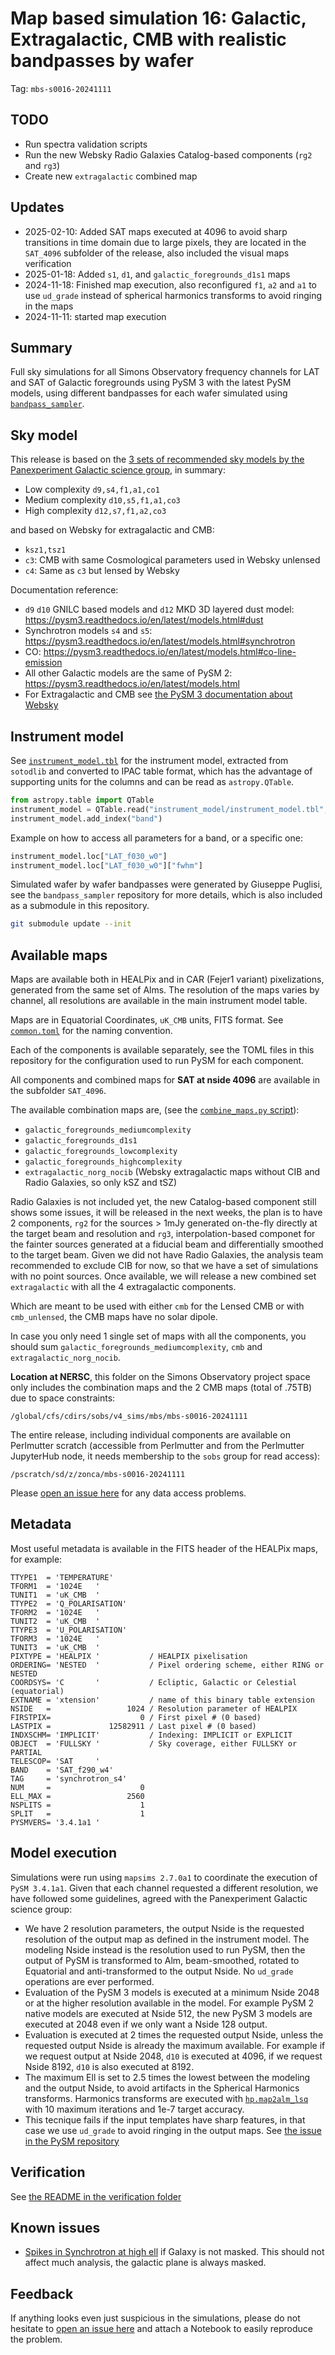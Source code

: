 # Map based simulation 16: Galactic, Extragalactic, CMB with realistic bandpasses by wafer

Tag: `mbs-s0016-20241111`

## TODO

* Run spectra validation scripts
* Run the new Websky Radio Galaxies Catalog-based components (`rg2` and `rg3`)
* Create new `extragalactic` combined map

## Updates

* 2025-02-10: Added SAT maps executed at 4096 to avoid sharp transitions in time domain due to large pixels, they are located in the `SAT_4096` subfolder of the release, also included the visual maps verification
* 2025-01-18: Added `s1`, `d1`, and `galactic_foregrounds_d1s1` maps
* 2024-11-18: Finished map execution, also reconfigured `f1`, `a2` and `a1` to use `ud_grade` instead of spherical harmonics transforms to avoid ringing in the maps
* 2024-11-11: started map execution

## Summary

Full sky simulations for all Simons Observatory frequency channels for LAT and SAT of Galactic foregrounds using PySM 3 with the latest PySM models, using different bandpasses for each wafer simulated using [`bandpass_sampler`](https://github.com/simonsobs/bandpass_sampler/). 

## Sky model

This release is based on the [3 sets of recommended sky models by the Panexperiment Galactic science group](https://galsci.github.io/blog/2022/common-fiducial-sky/), in summary:

* Low complexity `d9,s4,f1,a1,co1`
* Medium complexity `d10,s5,f1,a1,co3`
* High complexity `d12,s7,f1,a2,co3`

and based on Websky for extragalactic and CMB:

* `ksz1,tsz1`
* `c3`: CMB with same Cosmological parameters used in Websky unlensed
* `c4`: Same as `c3` but lensed by Websky

Documentation reference:

* `d9` `d10` GNILC based models and `d12` MKD 3D layered dust model: https://pysm3.readthedocs.io/en/latest/models.html#dust
* Synchrotron models `s4` and `s5`: https://pysm3.readthedocs.io/en/latest/models.html#synchrotron
* CO: https://pysm3.readthedocs.io/en/latest/models.html#co-line-emission
* All other Galactic models are the same of PySM 2: https://pysm3.readthedocs.io/en/latest/models.html
* For Extragalactic and CMB see [the PySM 3 documentation about Websky](https://pysm3.readthedocs.io/en/latest/websky.html#websky)

## Instrument model

See [`instrument_model.tbl`](instrument_model/instrument_model.tbl) for the instrument model, extracted from `sotodlib` and converted to IPAC table format, which has the advantage of supporting units for the columns and can be read as `astropy.QTable`.

```python
from astropy.table import QTable
instrument_model = QTable.read("instrument_model/instrument_model.tbl", format="ascii.ipac")
instrument_model.add_index("band")
```

Example on how to access all parameters for a band, or a specific one:

```python
instrument_model.loc["LAT_f030_w0"]
instrument_model.loc["LAT_f030_w0"]["fwhm"]
```

Simulated wafer by wafer bandpasses were generated by Giuseppe Puglisi, see the `bandpass_sampler` repository for more details, which is also included as a submodule in this repository.

```bash
git submodule update --init
```

## Available maps

Maps are available both in HEALPix and in CAR (Fejer1 variant) pixelizations, generated from the same set of Alms. The resolution of the maps varies by channel, all resolutions are available in the main instrument model table.

Maps are in Equatorial Coordinates, `uK_CMB` units, FITS format.
See [`common.toml`](common.toml) for the naming convention.

Each of the components is available separately, see the TOML files in this repository for the configuration used to run PySM for each component.

All components and combined maps for **SAT at nside 4096** are available in the subfolder `SAT_4096`.

The available combination maps are, (see the [`combine_maps.py` script](combine_maps.py)):

* `galactic_foregrounds_mediumcomplexity`
* `galactic_foregrounds_d1s1`
* `galactic_foregrounds_lowcomplexity`
* `galactic_foregrounds_highcomplexity`
* `extragalactic_norg_nocib` (Websky extragalactic maps without CIB and Radio Galaxies, so only kSZ and tSZ)

Radio Galaxies is not included yet, the new Catalog-based component still shows some issues, it will be released in the next weeks, the plan is to have 2 components, `rg2` for the sources > 1mJy generated on-the-fly directly at the target beam and resolution and `rg3`, interpolation-based componet for the fainter sources generated at a fiducial beam and differentially smoothed to the target beam.
Given we did not have Radio Galaxies, the analysis team recommended to exclude CIB for now, so that we have a set of simulations with no point sources.
Once available, we will release a new combined set `extragalactic` with all the 4 extragalactic components.

Which are meant to be used with either `cmb` for the Lensed CMB or with `cmb_unlensed`, the CMB maps have no solar dipole.

In case you only need 1 single set of maps with all the components, you should sum `galactic_foregrounds_mediumcomplexity`, `cmb` and `extragalactic_norg_nocib`.

**Location at NERSC**, this folder on the Simons Observatory project space only includes the combination maps and the 2 CMB maps (total of .75TB) due to space constraints:

    /global/cfs/cdirs/sobs/v4_sims/mbs/mbs-s0016-20241111

The entire release, including individual components are available on Perlmutter scratch (accessible from Perlmutter and from the Perlmutter JupyterHub node, it needs membership to the `sobs` group for read access):

    /pscratch/sd/z/zonca/mbs-s0016-20241111

Please [open an issue here](https://github.com/simonsobs/map_based_simulations/issues/new) for any data access problems.

## Metadata

Most useful metadata is available in the FITS header of the HEALPix maps, for example:

```
TTYPE1  = 'TEMPERATURE'                                                         
TFORM1  = '1024E   '                                                            
TUNIT1  = 'uK_CMB  '                                                            
TTYPE2  = 'Q_POLARISATION'                                                      
TFORM2  = '1024E   '                                                            
TUNIT2  = 'uK_CMB  '                                                            
TTYPE3  = 'U_POLARISATION'                                                      
TFORM3  = '1024E   '                                                            
TUNIT3  = 'uK_CMB  '                                                            
PIXTYPE = 'HEALPIX '           / HEALPIX pixelisation                           
ORDERING= 'NESTED  '           / Pixel ordering scheme, either RING or NESTED   
COORDSYS= 'C       '           / Ecliptic, Galactic or Celestial (equatorial)   
EXTNAME = 'xtension'           / name of this binary table extension            
NSIDE   =                 1024 / Resolution parameter of HEALPIX                
FIRSTPIX=                    0 / First pixel # (0 based)                        
LASTPIX =             12582911 / Last pixel # (0 based)                         
INDXSCHM= 'IMPLICIT'           / Indexing: IMPLICIT or EXPLICIT                 
OBJECT  = 'FULLSKY '           / Sky coverage, either FULLSKY or PARTIAL        
TELESCOP= 'SAT     '                                                            
BAND    = 'SAT_f290_w4'                                                         
TAG     = 'synchrotron_s4'                                                      
NUM     =                    0                                                  
ELL_MAX =                 2560                                                  
NSPLITS =                    1                                                  
SPLIT   =                    1                                                  
PYSMVERS= '3.4.1a1 '                                                            
```

## Model execution

Simulations were run using `mapsims 2.7.0a1` to coordinate the execution of `PySM 3.4.1a1`.
Given that each channel requested a different resolution, we have followed some guidelines, agreed with the Panexperiment Galactic science group:

* We have 2 resolution parameters, the output Nside is the requested resolution of the output map as defined in the instrument model. The modeling Nside instead is the resolution used to run PySM, then the output of PySM is transformed to Alm, beam-smoothed, rotated to Equatorial and anti-transformed to the output Nside. No `ud_grade` operations are ever performed.
* Evaluation of the PySM 3 models is executed at a minimum Nside 2048 or at the higher resolution available in the model. For example PySM 2 native models are executed at Nside 512, the new PySM 3 models are executed at 2048 even if we only want a Nside 128 output.
* Evaluation is executed at 2 times the requested output Nside, unless the requested output Nside is already the maximum available. For example if we request output at Nside 2048, `d10` is executed at 4096, if we request Nside 8192, `d10` is also executed at 8192.
* The maximum Ell is set to 2.5 times the lowest between the modeling and the output Nside, to avoid artifacts in the Spherical Harmonics transforms. Harmonics transforms are executed with [`hp.map2alm_lsq`](https://healpy.readthedocs.io/en/latest/generated/healpy.sphtfunc.map2alm_lsq.html) with 10 maximum iterations and 1e-7 target accuracy.
* This tecnique fails if the input templates have sharp features, in that case we use `ud_grade` to avoid ringing in the output maps. See [the issue in the PySM repository](https://github.com/galsci/pysm/issues/197)

## Verification

See [the README in the verification folder](verification/README.md)

## Known issues

* [Spikes in Synchrotron at high ell](https://github.com/CMB-S4/s4mapbasedsims/issues/29) if Galaxy is not masked. This should not affect much analysis, the galactic plane is always masked.

## Feedback

If anything looks even just suspicious in the simulations, please do not hesitate to [open an issue here](https://github.com/simonsobs/map_based_simulations/issues/new) and attach a Notebook to easily reproduce the problem.
